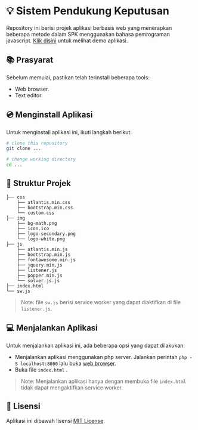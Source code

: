 # :bulb: Sistem Pendukung Keputusan

Repository ini berisi projek aplikasi berbasis web yang menerapkan beberapa metode dalam SPK menggunakan bahasa pemrograman javascript. [Klik disini](...) untuk melihat demo aplikasi.

## :books: Prasyarat

Sebelum memulai, pastikan telah terinstall beberapa tools:
* Web browser.
* Text editor.

## :cd: Menginstall Aplikasi

Untuk menginstall aplikasi ini, ikuti langkah berikut:

```sh
# clone this repository
git clone ...

# change working directory
cd ...
```

## :open_file_folder: Struktur Projek

```text
├── css
	├── atlantis.min.css
	├── bootstrap.min.css
	└── custom.css
├── img
	├── bg-math.png
	├── icon.ico
	├── logo-secondary.png
	└── logo-white.png
├── js
	├── atlantis.min.js
	├── bootstrap.min.js
	├── fontawesome.min.js
	├── jquery.min.js
	├── listener.js
	├── popper.min.js
	└── solver.js.js
├── index.html
└── sw.js
```

>Note: file `sw.js` berisi service worker yang dapat diaktifkan di file `listener.js`.

## :computer: Menjalankan Aplikasi

Untuk menjalankan aplikasi ini, ada beberapa opsi yang dapat dilakukan:
* Menjalankan aplikasi menggunakan php server. Jalankan perintah `php -S localhost:8000` lalu buka [web browser](http://localhost:8000).
* Buka file `index.html` .
>Note: Menjalankan aplikasi hanya dengan membuka file `index.html` tidak dapat mengaktifkan service worker.

## :loudspeaker: Lisensi

Aplikasi ini dibawah lisensi [MIT License](...).
